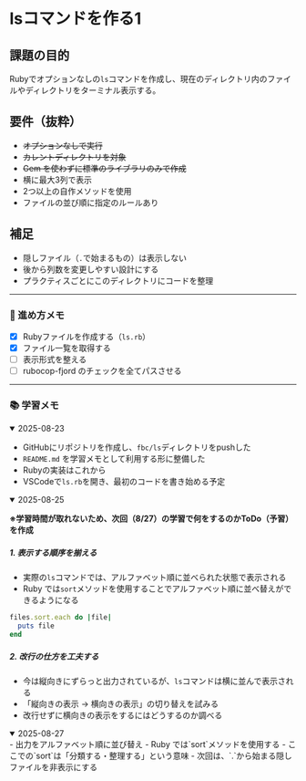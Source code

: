 # lsコマンドを作る1
## 課題の目的
Rubyでオプションなしの`ls`コマンドを作成し、現在のディレクトリ内のファイルやディレクトリをターミナル表示する。

## 要件（抜粋）
- ~~オプションなしで実行~~
- ~~カレントディレクトリを対象~~
- ~~Gem を使わずに標準のライブラリのみで作成~~
- 横に最大3列で表示
- 2つ以上の自作メソッドを使用
- ファイルの並び順に指定のルールあり

## 補足
- 隠しファイル（`.`で始まるもの）は表示しない
- 後から列数を変更しやすい設計にする
- プラクティスごとにこのディレクトリにコードを整理

---

### 📌 進め方メモ
- [x] Rubyファイルを作成する（`ls.rb`）
- [x] ファイル一覧を取得する
- [ ] 表示形式を整える
- [ ] rubocop-fjord のチェックを全てパスさせる

---

###  📚 学習メモ
<details open><summary>2025-08-23</summary>
  
- GitHubにリポジトリを作成し、`fbc/ls`ディレクトリをpushした
- `README.md` を学習メモとして利用する形に整備した
- Rubyの実装はこれから
- VSCodeで`ls.rb`を開き、最初のコードを書き始める予定
</details>

<details open><summary>2025-08-25</summary>

**※学習時間が取れないため、次回（8/27）の学習で何をするのかToDo（予習）を作成**
##### 1. 表示する順序を揃える
- 実際の`ls`コマンドでは、アルファベット順に並べられた状態で表示される
- Ruby では`sort`メソッドを使用することでアルファベット順に並べ替えができるようになる
```ruby
files.sort.each do |file|
  puts file
end
```

##### 2. 改行の仕方を工夫する
- 今は縦向きにずらっと出力されているが、`ls`コマンドは横に並んで表示される
- 「縦向きの表示 → 横向きの表示」の切り替えを試みる
- 改行せずに横向きの表示をするにはどうするのか調べる
</details>

<details open><summary>2025-08-27</summary>
- 出力をアルファベット順に並び替え
  - Ruby では`sort`メソッドを使用する
  - ここでの`sort`は「分類する・整理する」という意味
- 次回は、`.`から始まる隠しファイルを非表示にする


